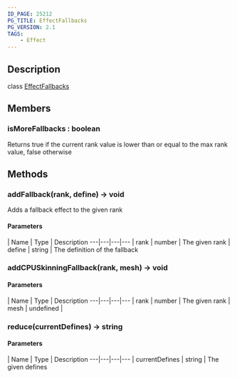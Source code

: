 ```yaml
---
ID_PAGE: 25212
PG_TITLE: EffectFallbacks
PG_VERSION: 2.1
TAGS:
    - Effect
---
```

## Description

class [EffectFallbacks](/classes/2.5/EffectFallbacks)



## Members

### isMoreFallbacks : boolean

Returns true if the current rank value is lower than or equal to the max rank value, false otherwise

## Methods

### addFallback(rank, define) &rarr; void

Adds a fallback effect to the given rank

#### Parameters
 | Name | Type | Description
---|---|---|---
 | rank | number |     The given rank
 | define | string |     The definition of the fallback
### addCPUSkinningFallback(rank, mesh) &rarr; void



#### Parameters
 | Name | Type | Description
---|---|---|---
 | rank | number |     The given rank
 | mesh | undefined |   
### reduce(currentDefines) &rarr; string



#### Parameters
 | Name | Type | Description
---|---|---|---
 | currentDefines | string |     The given defines


